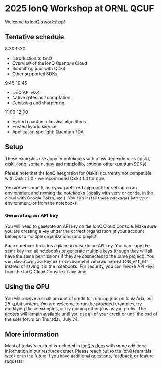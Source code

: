# 2025 IonQ Workshop at ORNL QCUF

Welcome to IonQ's workshop!

## Tentative schedule

8:30-9:30
* Introduction to IonQ
* Overview of the IonQ Quantum Cloud
* Submitting jobs with Qiskit
* Other supported SDKs

9:45-10:45
* IonQ API v0.4
* Native gates and compilation
* Debiasing and sharpening

11:00-12:00
* Hybrid quantum-classical algorithms
* Hosted hybrid service
* Application spotlight: Quantum TDA


## Setup

These examples use Jupyter notebooks with a few dependencies (qiskit, qiskit-ionq, some numpy and matplotlib, optional other quantum SDKs).

Please note that the IonQ integration for Qiskit is currently not compatible with Qiskit 2.0 - we recommend Qiskit 1.4 for now.

You are welcome to use your preferred approach for setting up an environment and running the notebooks (locally with venv or conda, in the cloud with Google Colab, etc.). You can install these packages into your environment, or from the notebooks.


### Generating an API key

You will need to generate an API key on the IonQ Cloud Console. Make sure you are creating a key under the correct organization (if your account belongs to multiple organizations) and project.

Each notebook includes a place to paste in an API key. You can copy the same key into all notebooks or generate multiple keys (though they will all have the same permissions if they are connected to the same project). You can also store your key as an environment variable named `IONQ_API_KEY` instead of saving it in the notebooks. For security, you can revoke API keys from the IonQ Cloud Console at any time.


## Using the QPU

You will receive a small amount of credit for running jobs on IonQ Aria, our 25-qubit system. You are welcome to run the provided examples, try modifying these examples, or try running other jobs as you prefer. The access will remain available until you use all of your credit or until the end of the user forum on Thursday, July 24.


## More information

Most of today's content is included in [IonQ's docs](https://docs.ionq.com/) with some additional information in our [resource center](https://ionq.com/resources). Please reach out to the IonQ team this week or in the future if you have additional questions, feedback, or feature requests!
